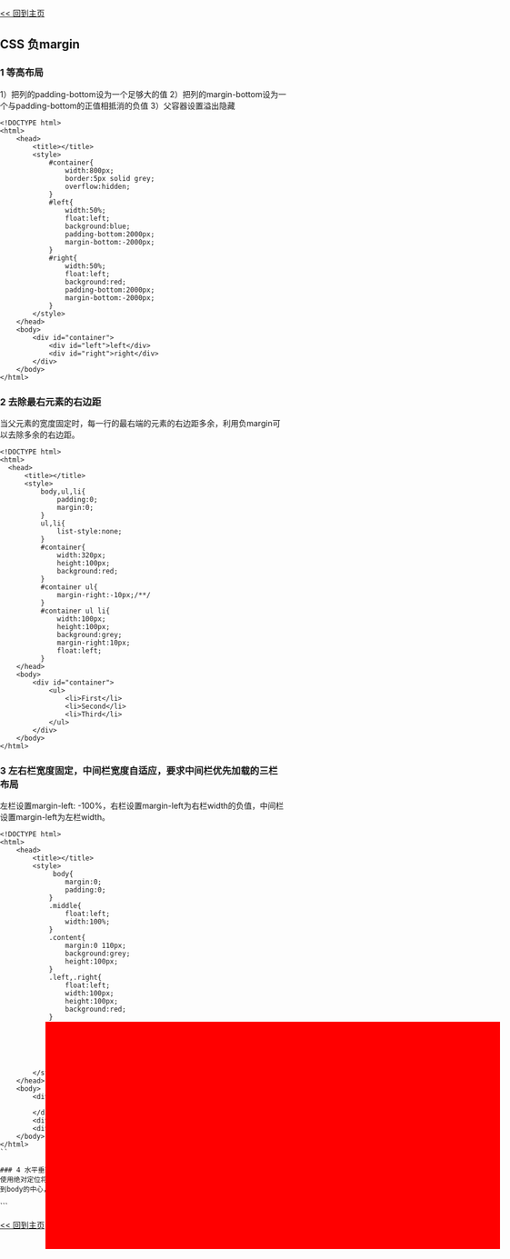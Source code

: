 [<< 回到主页](http://suzy1993.github.io/misszy/)

## CSS 负margin

### 1 等高布局
1）把列的padding-bottom设为一个足够大的值
2）把列的margin-bottom设为一个与padding-bottom的正值相抵消的负值
3）父容器设置溢出隐藏
```
<!DOCTYPE html>
<html>
    <head>
        <title></title>
        <style>
            #container{
                width:800px;
                border:5px solid grey;
                overflow:hidden;
            }
            #left{
                width:50%;
                float:left;
                background:blue;
                padding-bottom:2000px;
                margin-bottom:-2000px;
            }
            #right{
                width:50%;
                float:left;
                background:red;
                padding-bottom:2000px;
                margin-bottom:-2000px;
            }
        </style>
    </head>
    <body>
        <div id="container">
            <div id="left">left</div>
            <div id="right">right</div>
        </div>
    </body>
</html>
```

### 2 去除最右元素的右边距
当父元素的宽度固定时，每一行的最右端的元素的右边距多余，利用负margin可以去除多余的右边距。
```
<!DOCTYPE html>
<html>
  <head>
      <title></title>
      <style>
          body,ul,li{
              padding:0;
              margin:0;
          }
          ul,li{
              list-style:none;
          }
          #container{
              width:320px;
              height:100px;
              background:red;
          }
          #container ul{
              margin-right:-10px;/**/
          }
          #container ul li{
              width:100px;
              height:100px;
              background:grey;
              margin-right:10px;
              float:left;
          }
    </head>
    <body>
        <div id="container">
            <ul>
                <li>First</li>
                <li>Second</li>
                <li>Third</li>
            </ul>
        </div>
    </body>
</html>
```

### 3 左右栏宽度固定，中间栏宽度自适应，要求中间栏优先加载的三栏布局
左栏设置margin-left: -100%，右栏设置margin-left为右栏width的负值，中间栏设置margin-left为左栏width。
```
<!DOCTYPE html>
<html>
    <head>
        <title></title>
        <style>
             body{
                margin:0;
                padding:0;
            }
            .middle{
                float:left;
                width:100%;
            }
            .content{
                margin:0 110px;
                background:grey;
                height:100px;
            }
            .left,.right{
                float:left;
                width:100px;
                height:100px;
                background:red;
            }
            .left{
                margin-left:-100%;
            }
            .right{
                margin-left:-100px;
            }
        </style>
    </head>
    <body>
        <div class="middle">
            <div class="content">Middle</div>
        </div>
        <div class="left">Left</div>
        <div class="right">Right</div>
    </body>
</html>
``

### 4 水平垂直居中
使用绝对定位将div定位到body的中心，使用负margin(div宽高的一半)，将div的中心拉回到body的中心，实现水平垂直居中的效果。
```
<!DOCTYPE html>
<html>
    <head>
        <title></title>
        <style>
            body{margin:0;padding:0;}
            #content{
                width:800px;
                height:400px;
                background:red;
                position:absolute;
                left:50%;
                top:50%;
                margin-left:-400px;
                margin-top:-200px;
            }
        </style>
    </head>
    <body>
        <div id="content"></div>
    </body>
</html>
```

[<< 回到主页](http://suzy1993.github.io/misszy/)

